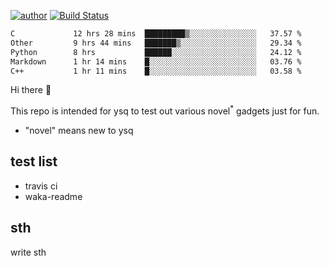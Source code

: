 [![author](https://img.shields.io/badge/author-ysq-green)](https://github.com/Yang-Shiqin)
[![Build Status](https://app.travis-ci.com/Yang-Shiqin/testall.svg?branch=main)](https://app.travis-ci.com/Yang-Shiqin/testall)

<!--START_SECTION:waka-->

```txt
C             12 hrs 28 mins  █████████▒░░░░░░░░░░░░░░░   37.57 %
Other         9 hrs 44 mins   ███████▒░░░░░░░░░░░░░░░░░   29.34 %
Python        8 hrs           ██████░░░░░░░░░░░░░░░░░░░   24.12 %
Markdown      1 hr 14 mins    █░░░░░░░░░░░░░░░░░░░░░░░░   03.76 %
C++           1 hr 11 mins    █░░░░░░░░░░░░░░░░░░░░░░░░   03.58 %
```

<!--END_SECTION:waka-->

Hi there 👋

This repo is intended for ysq to test out various novel<sup>*</sup> gadgets just for fun.

- "novel" means new to ysq

## test list
- travis ci
- waka-readme


## sth
write sth

